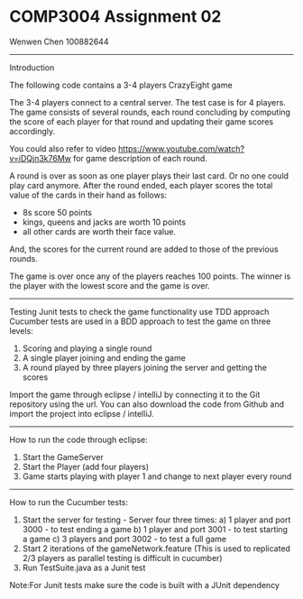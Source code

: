 # COMP3004 Assignment 02

Wenwen Chen 100882644

------
Introduction

The following code contains a 3-4 players CrazyEight game

The 3-4 players connect to a central server. 
The test case is for 4 players.
The game consists of several rounds, each round concluding by computing the score of each player for that round and updating their game scores accordingly.

You could also refer to video https://www.youtube.com/watch?v=iDQjn3k76Mw for game description of each round.

A round is over as soon as one player plays their last card. Or no one could play card anymore. After the round ended, each player scores the total value of the cards in their hand as follows: 
- 8s score 50 points
- kings, queens and jacks are worth 10 points
- all other cards are worth their face value. 

And, the scores for the current round are added to those of the previous rounds. 

The game is over once any of the players reaches 100 points. 
The winner is the player with the lowest score and the game is over.

------
Testing
Junit tests to check the game functionality use TDD approach
Cucumber tests are used in a BDD approach to test the game on three levels:
  1) Scoring and playing a single round
  2) A single player joining and ending the game
  3) A round played by three players joining the server and getting the scores

Import the game through eclipse / intelliJ by connecting it to the Git repository using the url.
You can also download the code from Github and import the project into eclipse / intelliJ.

------
How to run the code through eclipse:
1) Start the GameServer 
2) Start the Player (add four players)
3) Game starts playing with player 1 and change to next player every round

------
How to run the Cucumber tests:
  1) Start the server for testing - Server four three times:
    a) 1 player and port 3000 - to test ending a game
    b) 1 player and port 3001 - to test starting a game
    c) 3 players and port 3002 - to test a full game
  2) Start 2 iterations of the gameNetwork.feature (This is used to replicated 2/3 players as parallel testing is difficult in    cucumber) 
  3) Run TestSuite.java as a Junit test
  
Note:For Junit tests make sure the code is built with a JUnit dependency